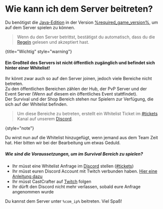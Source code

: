 <show-structure depth="0"/>

[rules]: survial-rules.md "Zurück zu den Regeln"

# Wie kann ich dem Server beitreten?

<include from="util.md" element-id="survival-closed"/>

Du benötigst die [Java-Edition](https://minecraft.fandom.com/wiki/Java_Edition) in der
Version [%required_game_version%](%required_game_version_link%), um auf dem Server spielen zu
können.

> Wenn du den Server betrittst, bestätigst du automatisch, dass du
> die [Regeln](rules.md) gelesen und akzeptiert hast.
>
{title="Wichtig" style="warning"}

#### Ein Großteil des Servers ist nicht öffentlich zugänglich und befindet sich hinter einer Whitelist!

Ihr könnt zwar auch so auf den Server joinen, jedoch viele Bereiche nicht betreten.\
Zu den öffentlichen Bereichen zählen der Hub, der PvP Server und der Event Server
(Wenn auf diesem ein öffentliches Event stattfindet).\
Der Survival und der Shop Bereich stehen nur Spielern zur Verfügung, die sich auf der Whitelist
befinden.

> Um diese Bereiche zu betreten, erstellt ein Whitelist Ticket im [#tickets](%tickets_channel%)
> Kanal auf unserem [Discord](%dc_link%).
>
{style="note"}

Du wirst nun auf die Whitelist hinzugefügt, wenn jemand aus dem Team Zeit hat.
Hier bitten wir bei der Bearbeitung um etwas Geduld.

##### Wie sind die Voraussetzungen, um im Survival Bereich zu spielen?

- Ihr müsst eine Whitelist Anfrage im [Discord](%dc_link%) stellen ([#tickets](%tickets_channel%))
- Ihr müsst euren Discord Account mit Twitch verbunden
  haben. [Hier eine Anleitung dazu](%twitch_connect_tut%)
- Ihr müsst CastCrafter auf [Twitch](%twitch_cast%) folgen
- Ihr dürft den Discord nicht mehr verlassen, sobald eure Anfrage angenommen wurde

Du kannst dem Server unter `%com_ip%` beitreten. Viel Spaß!